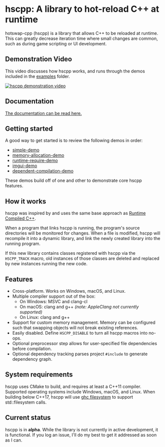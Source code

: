 # hscpp: A library to hot-reload C++ at runtime
hotswap-cpp (hscpp) is a library that allows C++ to be reloaded at runtime. This can greatly decrease iteration time where small changes are common, such as during game scripting or UI development.

## Demonstration Video

This video discusses how hscpp works, and runs through the demos included in the [examples](./examples) folder.

[![hscpp demonstration video](https://img.youtube.com/vi/pjGngeKgni8/0.jpg)](https://www.youtube.com/watch?v=pjGngeKgni8)

## Documentation

[The documentation can be read here.](./docs/README.md)

## Getting started

A good way to get started is to review the following demos in order:

- [simple-demo](./examples/simple-demo)
- [memory-allocation-demo](./examples/memory-allocation-demo)
- [runtime-require-demo](./examples/runtime-require-demo)
- [imgui-demo](./examples/imgui-demo)
- [dependent-compilation-demo](./examples/dependent-compilation-demo)

These demos build off of one and other to demonstrate core hscpp features.

## How it works
hscpp was inspired by and uses the same base approach as [Runtime Compiled C++](https://github.com/RuntimeCompiledCPlusPlus/RuntimeCompiledCPlusPlus).

When a program that links hscpp is running, the program's source directories will be monitored for changes. When a file is modified, hscpp will recompile it into a dynamic library, and link the newly created library into the running program.

If this new library contains classes registered with hscpp via the `HSCPP_TRACK` macro, old instances of those classes are deleted and replaced by new instances running the new code.

## Features
- Cross-platform. Works on Windows, macOS, and Linux.
- Multiple compiler support out of the box:
    - On Windows: MSVC and clang-cl
    - On macOS: clang and g++ *(note: AppleClang not currently supported)*
    - On Linux: clang and g++
- Support for custom memory management. Memory can be configured such that swapping objects will not break existing references.
- Easily disabled. Define `HSCPP_DISABLE` to turn all hscpp macros into no-ops.
- Optional preprocessor step allows for user-specified file dependencies before compilation.
- Optional dependency tracking parses project `#include` to generate dependency graph.

## System requirements

hscpp uses CMake to build, and requires at least a C++11 compiler. Supported operating systems include Windows, macOS, and Linux. When building below C++17, hscpp will use [ghc filesystem](https://github.com/gulrak/filesystem) to support std::filesystem calls.

## Current status

hscpp is in **alpha**. While the library is not currently in active development, it is functional. If you log an issue, I'll do my best to get it addressed as soon as I can.
